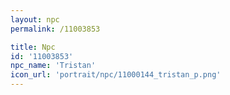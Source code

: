 ```yaml
---
layout: npc
permalink: /11003853

title: Npc
id: '11003853'
npc_name: 'Tristan'
icon_url: 'portrait/npc/11000144_tristan_p.png'
---
```


